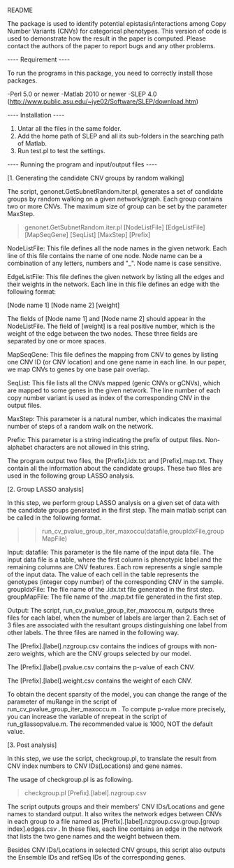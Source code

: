 README

The package is used to identify potential epistasis/interactions among Copy Number Variants (CNVs) for categorical phenotypes. This version of code is used to demonstrate how the result in the paper is computed. Please contact the authors of the paper to report bugs and any other problems.


---- Requirement ----

To run the programs in this package, you need to correctly install those packages.

-Perl 5.0 or newer
-Matlab 2010 or newer
-SLEP 4.0 (http://www.public.asu.edu/~jye02/Software/SLEP/download.htm) 

---- Installation ----

1. Untar all the files in the same folder.
2. Add the home path of SLEP and all its sub-folders in the searching path of Matlab.
3. Run test.pl to test the settings.

---- Running the program and input/output files ----

[1. Generating the candidate CNV groups by random walking]

The script, genonet.GetSubnetRandom.iter.pl, generates a set of candidate groups by random walking on a given network/graph. Each group contains two or more CNVs. The maximum size of group can be set by the parameter MaxStep. 

>genonet.GetSubnetRandom.iter.pl [NodeListFile] [EdgeListFile] [MapSeqGene] [SeqList] [MaxStep] [Prefix]

NodeListFile: This file defines all the node names in the given network. Each line of this file contains the name of one node. Node name can be a combination of any letters, numbers and "_". Node name is case sensitive. 

EdgeListFile: This file defines the given network by listing all the edges and their weights in the network. Each line in this file defines an edge with the following format:

[Node name 1] [Node name 2] [weight]  

The fields of [Node name 1] and [Node name 2] should appear in the NodeListFile. The field of [weight] is a real positive number, which is the weight of the edge between the two nodes. These three fields are separated by one or more spaces.

MapSeqGene: This file defines the mapping from CNV to genes by listing one CNV ID (or CNV location) and one gene name in each line. In our paper, we map CNVs to genes by one base pair overlap. 

SeqList: This file lists all the CNVs mapped (genic CNVs or gCNVs), which are mapped to some genes in the given network. The line number of each copy number variant is used as index of the corresponding CNV in the output files.

MaxStep: This parameter is a natural number, which indicates the maximal number of steps of a random walk on the network.

Prefix: This parameter is a string indicating the prefix of output files. Non-alphabet characters are not allowed in this string.


The program output two files, the [Prefix].idx.txt and [Prefix].map.txt. They contain all the information about the candidate groups. These two files are used in the following group LASSO analysis. 

[2. Group LASSO analysis]

In this step, we perform group LASSO analysis on a given set of data with the candidate groups generated in the first step. The main matlab script can be called in the following format.

>> run_cv_pvalue_group_iter_maxoccu(datafile,groupIdxFile,groupMapFile)

Input:
	datafile: This parameter is the file name of the input data file. The input data file is a table, where the first column is phenotypic label and the remaining columns are CNV features. Each row represents a single sample of the input data. The value of each cell in the table represents the genotypes (integer copy number) of the corresponding CNV in the sample.
	groupIdxFile: The file name of the .idx.txt file generated in the first step.
	groupMapFile: The file name of the .map.txt file generated in the first step.

Output: 
	The script, run_cv_pvalue_group_iter_maxoccu.m, outputs three files for each label, when the number of labels are larger than 2. Each set of 3 files are associated with the resultant groups distinguishing one label from other labels. The three files are named in the following way.

The [Prefix].[label].nzgroup.csv contains the indices of groups with non-zero weights, which are the CNV groups selected by our model.

The [Prefix].[label].pvalue.csv contains the p-value of each CNV.

The [Prefix].[label].weight.csv contains the weight of each CNV.

To obtain the decent sparsity of the model, you can change the range of the parameter of muRange in the script of run_cv_pvalue_group_iter_maxoccu.m . To compute p-value more precisely, you can increase the variable of nrepeat in the script of run_gllassopvalue.m. The recommended value is 1000, NOT the default value.


[3. Post analysis]

In this step, we use the script, checkgroup.pl, to translate the result from CNV index numbers to CNV IDs(Locations) and gene names. 

The usage of checkgroup.pl is as following.

> checkgroup.pl [Prefix].[label].nzgroup.csv

The script outputs groups and their members' CNV IDs/Locations and gene names to standard output. It also writes the network edges between CNVs in each group to a file named as [Prefix].[label].nzgroup.csv.group.[group index].edges.csv . In these files, each line contains an edge in the network that lists the two gene names and the weight between them. 

Besides CNV IDs/Locations in selected CNV groups, this script also outputs the Ensemble IDs and refSeq IDs of the corresponding genes.



